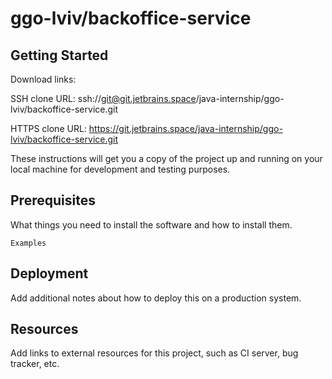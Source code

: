 # ggo-lviv/backoffice-service



## Getting Started

Download links:

SSH clone URL: ssh://git@git.jetbrains.space/java-internship/ggo-lviv/backoffice-service.git

HTTPS clone URL: https://git.jetbrains.space/java-internship/ggo-lviv/backoffice-service.git



These instructions will get you a copy of the project up and running on your local machine for development and testing purposes.

## Prerequisites

What things you need to install the software and how to install them.

```
Examples
```

## Deployment

Add additional notes about how to deploy this on a production system.

## Resources

Add links to external resources for this project, such as CI server, bug tracker, etc.
